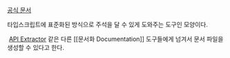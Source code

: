 [공식 문서](https://tsdoc.org)

타입스크립트에 표준화된 방식으로 주석을 달 수 있게 도와주는 도구인 모양이다.

 [API Extractor](https://api-extractor.com/pages/tsdoc/doc_comment_syntax/) 같은 다른 [[문서화 Documentation]] 도구들에게 넘겨서 문서 파일을 생성할 수 있다고 한다.